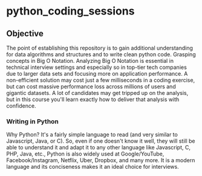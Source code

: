 # python_coding_sessions

## Objective

The point of establishing this repository is to gain additional understanding for data algorithms and structures and to write clean python code. Grasping concepts in Big O Notation. Analyzing Big O Notation is essential in technical interview settings and especially so in top-tier tech companies due to larger data sets and focusing more on application performance. A non-efficient solution may cost just a few milliseconds in a coding exercise, but can cost massive performance loss across millions of users and gigantic datasets.  A lot of candidates may get tripped up on the analysis, but in this course you'll learn exactly how to deliver that analysis with confidence.

### Writing in Python

Why Python?  It's a fairly simple language to read (and very similar to Javascript, Java, or C).  So, even if one doesn't know it well, they will still be able to understand it and adapt it to any other language like Javascript, C, PHP, Java, etc., Python is also widely used at Google/YouTube, Facebook/Instagram, Netflix, Uber, Dropbox, and many more.  It is a modern language and its conciseness makes it an ideal choice for interviews.
